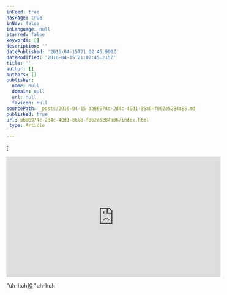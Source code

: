 ```yaml
---
inFeed: true
hasPage: true
inNav: false
inLanguage: null
starred: false
keywords: []
description: ''
datePublished: '2016-04-15T21:02:45.990Z'
dateModified: '2016-04-15T21:02:45.215Z'
title: ''
author: []
authors: []
publisher:
  name: null
  domain: null
  url: null
  favicon: null
sourcePath: _posts/2016-04-15-ab86974c-2d4c-40d1-86a8-f062e5284a86.md
published: true
url: ab86974c-2d4c-40d1-86a8-f062e5284a86/index.html
_type: Article

---
```

[

<iframe width="560" height="315" src="https://www.youtube.com/embed/GK8S9r8uVVI" frameborder="0" allowfullscreen="allowfullscreen" style=""></iframe>

"uh-huh][0]
"uh-huh

[0]: href